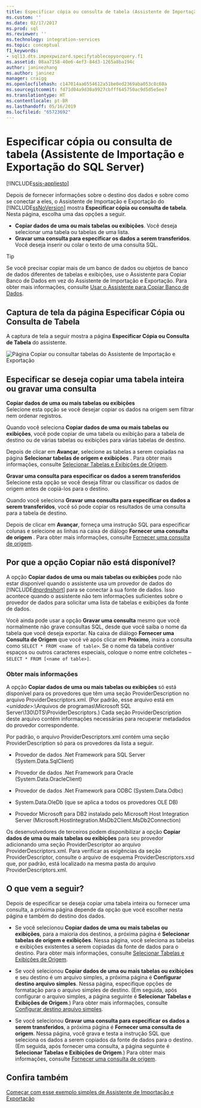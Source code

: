 ```yaml
---
title: Especificar cópia ou consulta de tabela (Assistente de Importação e Exportação do SQL Server) | Microsoft Docs
ms.custom: ''
ms.date: 02/17/2017
ms.prod: sql
ms.reviewer: ''
ms.technology: integration-services
ms.topic: conceptual
f1_keywords:
- sql13.dts.impexpwizard.specifytablecopyorquery.f1
ms.assetid: 08aa7158-40e6-4ef3-84d3-1265a8ba194c
author: janinezhang
ms.author: janinez
manager: craigg
ms.openlocfilehash: c147014aa6554612a51be0ed2369aba053c8c68a
ms.sourcegitcommit: fd71d04a9d30a9927cbfff645750ac9d5d5e5ee7
ms.translationtype: HT
ms.contentlocale: pt-BR
ms.lasthandoff: 05/16/2019
ms.locfileid: "65723692"
---
```

# <a name="specify-table-copy-or-query-sql-server-import-and-export-wizard"></a>Especificar cópia ou consulta de tabela (Assistente de Importação e Exportação do SQL Server)

[!INCLUDE[ssis-appliesto](../../includes/ssis-appliesto-ssvrpluslinux-asdb-asdw-xxx.md)]


  Depois de fornecer informações sobre o destino dos dados e sobre como se conectar a eles, o Assistente de Importação e Exportação do [!INCLUDE[ssNoVersion](../../includes/ssnoversion-md.md)] mostra **Especificar cópia ou consulta de tabela**. Nesta página, escolha uma das opções a seguir.
-   **Copiar dados de uma ou mais tabelas ou exibições**. Você deseja selecionar uma tabela ou tabelas de uma lista.
-   **Gravar uma consulta para especificar os dados a serem transferidos**. Você deseja inserir ou colar o texto de uma consulta SQL.
    
> [!TIP]
> Se você precisar copiar mais de um banco de dados ou objetos de banco de dados diferentes de tabelas e exibições, use o Assistente para Copiar Banco de Dados em vez do Assistente de Importação e Exportação. Para obter mais informações, consulte [Usar o Assistente para Copiar Banco de Dados](../../relational-databases/databases/use-the-copy-database-wizard.md).     
 
## <a name="screen-shot-of-the-specify-table-copy-or-query-page"></a>Captura de tela da página Especificar Cópia ou Consulta de Tabela    
 A captura de tela a seguir mostra a página **Especificar Cópia ou Consulta de Tabela** do assistente.    
    
 ![Página Copiar ou consultar tabelas do Assistente de Importação e Exportação](../../integration-services/import-export-data/media/table-copy-or-query.png "Página Copiar ou consultar tabelas do Assistente de Importação e Exportação")    
    
## <a name="specify-whether-to-copy-an-entire-table-or-write-a-query"></a>Especificar se deseja copiar uma tabela inteira ou gravar uma consulta 
 **Copiar dados de uma ou mais tabelas ou exibições**    
 Selecione esta opção se você desejar copiar os dados na origem sem filtrar nem ordenar registros.   

Quando você seleciona **Copiar dados de uma ou mais tabelas ou exibições**, você pode copiar de uma tabela ou exibição para a tabela de destino ou de várias tabelas ou exibições para várias tabelas de destino.

 Depois de clicar em **Avançar**, selecione as tabelas a serem copiadas na página **Selecionar tabelas de origem e exibições** . Para obter mais informações, consulte [Selecionar Tabelas e Exibições de Origem](../../integration-services/import-export-data/select-source-tables-and-views-sql-server-import-and-export-wizard.md).   
    
 **Gravar uma consulta para especificar os dados a serem transferidos**    
 Selecione esta opção se você deseja filtrar ou classificar os dados de origem antes de copiá-los para o destino.    
    
Quando você seleciona **Gravar uma consulta para especificar os dados a serem transferidos**, você só pode copiar os resultados de uma consulta para a tabela de destino.  

Depois de clicar em **Avançar**, forneça uma instrução SQL para especificar colunas e selecione as linhas na caixa de diálogo **Fornecer uma consulta de origem** . Para obter mais informações, consulte [Fornecer uma consulta de origem](../../integration-services/import-export-data/provide-a-source-query-sql-server-import-and-export-wizard.md).   
    
## <a name="why-isnt-the-copy-option-available"></a>Por que a opção Copiar não está disponível?    
 A opção **Copiar dados de uma ou mais tabelas ou exibições** pode não estar disponível quando o assistente usa um provedor de dados do [!INCLUDE[dnprdnshort](../../includes/dnprdnshort-md.md)] para se conectar à sua fonte de dados. Isso acontece quando o assistente não tem informações suficientes sobre o provedor de dados para solicitar uma lista de tabelas e exibições da fonte de dados. 
 
Você ainda pode usar a opção **Gravar uma consulta** mesmo que você normalmente não grave consultas SQL, desde que você saiba o nome da tabela que você deseja exportar. Na caixa de diálogo **Fornecer uma Consulta de Origem** que você vê após clicar em **Próximo**, insira a consulta como `SELECT * FROM <name of table>`. Se o nome da tabela contiver espaços ou outros caracteres especiais, coloque o nome entre colchetes – `SELECT * FROM [<name of table>]`.

### <a name="more-info"></a>Obter mais informações
 A opção **Copiar dados de uma ou mais tabelas ou exibições** só está disponível para os provedores que têm uma seção ProviderDescription no arquivo ProviderDescriptors.xml. (Por padrão, esse arquivo está em \<*unidade*>:\Arquivos de programas\Microsoft SQL Server\130\DTS\ProviderDescriptors.) Cada seção ProviderDescription deste arquivo contém informações necessárias para recuperar metadados do provedor correspondente.    
    
 Por padrão, o arquivo ProviderDescriptors.xml contém uma seção ProviderDescription só para os provedores da lista a seguir.    
    
-   Provedor de dados .Net Framework para SQL Server (System.Data.SqlClient)    
    
-   Provedor de dados .Net Framework para Oracle (System.Data.OracleClient)    
    
-   Provedor de dados .Net Framework para ODBC (System.Data.Odbc)    
    
-    System.Data.OleDb (que se aplica a todos os provedores OLE DB)    
    
-   Provedor Microsoft para DB2 instalado pelo Microsoft Host Integration Server (Microsoft.HostIntegration.MsDb2Client.MsDb2Connection)    
    
 Os desenvolvedores de terceiros podem disponibilizar a opção **Copiar dados de uma ou mais tabelas ou exibições** para seu provedor adicionando uma seção ProviderDescriptor ao arquivo ProviderDescriptors.xml. Para verificar as exigências da seção ProviderDescriptor, consulte o arquivo de esquema ProviderDescriptors.xsd que, por padrão, está localizado na mesma pasta do arquivo ProviderDescriptors.xml.    
    
## <a name="whats-next"></a>O que vem a seguir?    
 Depois de especificar se deseja copiar uma tabela inteira ou fornecer uma consulta, a próxima página depende da opção que você escolher nesta página e também do destino dos dados.    
    
-   Se você selecionou **Copiar dados de uma ou mais tabelas ou exibições**, para a maioria dos destinos, a próxima página é **Selecionar tabelas de origem e exibições**. Nessa página, você seleciona as tabelas e exibições existentes a serem copiadas da fonte de dados para o destino. Para obter mais informações, consulte [Selecionar Tabelas e Exibições de Origem](../../integration-services/import-export-data/select-source-tables-and-views-sql-server-import-and-export-wizard.md).    
    
-   Se você selecionou **Copiar dados de uma ou mais tabelas ou exibições** e seu destino é um arquivo simples, a próxima página é **Configurar destino arquivo simples**. Nessa página, especifique opções de formatação para o arquivo simples de destino. (Em seguida, após configurar o arquivo simples, a página seguinte é **Selecionar Tabelas e Exibições de Origem**.) Para obter mais informações, consulte [Configurar destino arquivo simples](../../integration-services/import-export-data/configure-flat-file-destination-sql-server-import-and-export-wizard.md).    
    
-   Se você selecionou **Gravar uma consulta para especificar os dados a serem transferidos**, a próxima página é **Fornecer uma consulta de origem**. Nessa página, você grava e testa a instrução SQL que seleciona os dados a serem copiados da fonte de dados para o destino. (Em seguida, após fornecer uma consulta, a página seguinte é **Selecionar Tabelas e Exibições de Origem**.) Para obter mais informações, consulte [Fornecer uma consulta de origem](../../integration-services/import-export-data/provide-a-source-query-sql-server-import-and-export-wizard.md).

## <a name="see-also"></a>Confira também
[Começar com esse exemplo simples de Assistente de Importação e Exportação](../../integration-services/import-export-data/get-started-with-this-simple-example-of-the-import-and-export-wizard.md)


